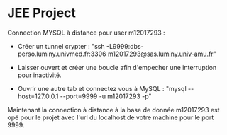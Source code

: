 # JEE Project

Connection MYSQL à distance pour user m12017293 :

* Créer un tunnel crypter :
"ssh -L9999:dbs-perso.luminy.univmed.fr:3306 m12017293@sas.luminy.univ-amu.fr"

* Laisser ouvert et créer une boucle afin d'empecher une interruption pour inactivité.

* Ouvrir une autre tab et connectez vous à MySQL :
"mysql --host=127.0.0.1 --port=9999 -u m12017293 -p"

Maintenant la connection à distance à la base de donnée m12017293 est opé pour le projet
avec l'url du localhost de votre machine pour le port 9999.
